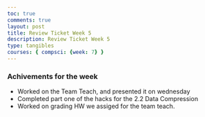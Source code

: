 ```yaml
---
toc: true
comments: true
layout: post
title: Review Ticket Week 5
description: Review Ticket Week 5
type: tangibles
courses: { compsci: {week: 7} }
---
```



### Achivements for the week

- Worked on the Team Teach, and presented it on wednesday
- Completed part one of the hacks for the 2.2 Data Compression
- Worked on grading HW we assiged for the team teach.